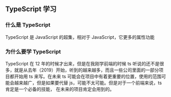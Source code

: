 ## TypeScript 学习

### 什么是 TypeScript

TypeScript 是 JavaScript 的超集，相对于 JavaScript，它更多的属性功能

### 为什么要学 TypeScript

TypeScript 在 12 年的时候才出来，但是在我刚学前端的时候 ts 听说的还不是很多，就是从去年（2019）开始，听到的越来越多，而且一些公司里面的一部分项目都开始用
ts 来写。在未来 ts 可能会在项目中有着更重要的位置，使用的范围可能会越来越广，但是如果要代替 js，可能不太可能。但是对于一个前端来说，ts 肯定是一个必备的技能，
在未来的项目肯定会用到的。
